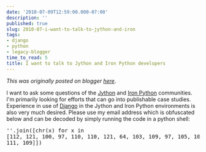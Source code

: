 ```yaml
---
date: '2010-07-09T12:59:00.000-07:00'
description: ''
published: true
slug: 2010-07-i-want-to-talk-to-jython-and-iron
tags:
- django
- python
- legacy-blogger
time_to_read: 5
title: I want to talk to Jython and Iron Python developers
---
```


*This was originally posted on blogger [here](https://pydanny.blogspot.com/2010/07/i-want-to-talk-to-jython-and-iron.html)*.

I want to ask some questions of the <a href="www.jython.org/">Jython</a> and <a href="http://ironpython.net/">Iron Python</a> communities. I'm primarily looking for efforts that can go into publishable case studies. Experience in use of <a href="http://djangoproject.com">Django</a> in the Jython and Iron Python environments is also very much desired. Please use my email address which is obfuscated below and can be decoded by simply running the code in a python shell:<br /><pre class="prettyprint lang-py">''.join([chr(x) for x in [112, 121, 100, 97, 110, 110, 121, 64, 103, 109, 97, 105, 108, 46, 99, 111, 109]])</pre>